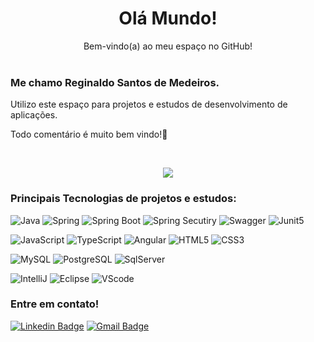 
<div align="center">
<h1> Olá Mundo!</h1>
Bem-vindo(a) ao meu espaço no GitHub!
</div>
</br>

### Me chamo Reginaldo Santos de Medeiros.   




Utilizo este espaço para projetos e estudos de desenvolvimento de aplicações.   

Todo comentário é muito bem vindo!🤝

</br> 
<p align="center">   <img alingn="center" src="https://profile-counter.glitch.me/regissanme/count.svg" /></p>

### Principais Tecnologias de projetos e estudos:
![Java](https://img.shields.io/badge/Java-000?style=for-the-badge&logo=java)
![Spring](https://img.shields.io/badge/Spring-6DB33F.svg?style=for-the-badge&logo=Spring&logoColor=white)
![Spring Boot](https://img.shields.io/badge/Spring%20Boot-6DB33F.svg?style=for-the-badge&logo=Spring-Boot&logoColor=white)
![Spring Secutiry](https://img.shields.io/badge/Spring%20Security-6DB33F.svg?style=for-the-badge&logo=Spring-Security&logoColor=white)
![Swagger](https://img.shields.io/badge/Swagger-85EA2D.svg?style=for-the-badge&logo=Swagger&logoColor=black)
![Junit5](https://img.shields.io/badge/JUnit5-25A162.svg?style=for-the-badge&logo=JUnit5&logoColor=white)

![JavaScript](https://img.shields.io/badge/JavaScript-000?style=for-the-badge&logo=javascript)
![TypeScript](https://img.shields.io/badge/TypeScript-000?style=for-the-badge&logo=typescript)
![Angular](https://img.shields.io/badge/Angular-000?style=for-the-badge&logo=angular&logoColor=C3002F)
![HTML5](https://img.shields.io/badge/HTML5-000?style=for-the-badge&logo=html5)
![CSS3](https://img.shields.io/badge/CSS3-000?style=for-the-badge&logo=css3&logoColor=264CE4)

![MySQL](https://img.shields.io/badge/MySQL-000?style=for-the-badge&logo=mysql&logoColor=005C84)
![PostgreSQL](https://img.shields.io/badge/PostgreSQL-000?style=for-the-badge&logo=postgresql)
![SqlServer](https://img.shields.io/badge/Microsoft%20SQL%20Server-CC2927.svg?style=for-the-badge&logo=Microsoft-SQL-Server&logoColor=white)

![IntelliJ](https://img.shields.io/badge/IntelliJ%20IDEA-000000.svg?style=for-the-badge&logo=IntelliJ-IDEA&logoColor=white)
![Eclipse](https://img.shields.io/badge/Eclipse%20IDE-2C2255.svg?style=for-the-badge&logo=Eclipse-IDE&logoColor=white)
![VScode](https://img.shields.io/badge/Visual%20Studio%20Code-007ACC.svg?style=for-the-badge&logo=Visual-Studio-Code&logoColor=white)


### Entre em contato!

[![Linkedin Badge](https://img.shields.io/badge/-Reginaldo-blue?style=flat-square&logo=Linkedin&logoColor=white&link=https://www.linkedin.com/in/reginaldo-santos-de-medeiros-59517324/)](https://www.linkedin.com/in/reginaldo-santos-de-medeiros-59517324/) [![Gmail Badge](https://img.shields.io/badge/-rsanme@gmail.com-c14438?style=flat-square&logo=Gmail&logoColor=white&link=mailto:rsanme@gmail.com)](mailto:rsanme@gmail.com)

